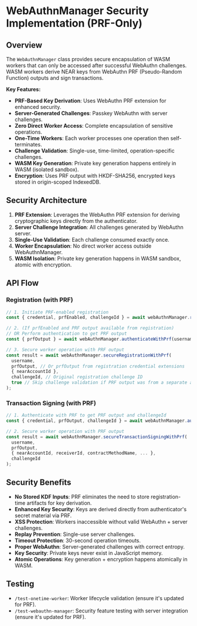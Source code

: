 # WebAuthnManager Security Implementation (PRF-Only)

## Overview

The `WebAuthnManager` class provides secure encapsulation of WASM workers that can only be accessed after successful WebAuthn challenges. WASM workers derive NEAR keys from WebAuthn PRF (Pseudo-Random Function) outputs and sign transactions.

**Key Features:**
- **PRF-Based Key Derivation**: Uses WebAuthn PRF extension for enhanced security.
- **Server-Generated Challenges**: Passkey WebAuthn with server challenges.
- **Zero Direct Worker Access**: Complete encapsulation of sensitive operations.
- **One-Time Workers**: Each worker processes one operation then self-terminates.
- **Challenge Validation**: Single-use, time-limited, operation-specific challenges.
- **WASM Key Generation**: Private key generation happens entirely in WASM (isolated sandbox).
- **Encryption**: Uses PRF output with HKDF-SHA256, encrypted keys stored in origin-scoped IndexedDB.

## Security Architecture

1. **PRF Extension**: Leverages the WebAuthn PRF extension for deriving cryptographic keys directly from the authenticator.
2. **Server Challenge Integration**: All challenges generated by WebAuthn server.
3. **Single-Use Validation**: Each challenge consumed exactly once.
4. **Worker Encapsulation**: No direct worker access outside WebAuthnManager.
5. **WASM Isolation**: Private key generation happens in WASM sandbox, atomic with encryption.

## API Flow

### Registration (with PRF)
```typescript
// 1. Initiate PRF-enabled registration
const { credential, prfEnabled, challengeId } = await webAuthnManager.registerWithPrf(username);

// 2. (If prfEnabled and PRF output available from registration)
// OR Perform authentication to get PRF output
const { prfOutput } = await webAuthnManager.authenticateWithPrf(username, 'encryption');

// 3. Secure worker operation with PRF output
const result = await webAuthnManager.secureRegistrationWithPrf(
  username,
  prfOutput, // Or prfOutput from registration credential extensions
  { nearAccountId },
  challengeId, // Original registration challenge ID
  true // Skip challenge validation if PRF output was from a separate auth
);
```

### Transaction Signing (with PRF)
```typescript
// 1. Authenticate with PRF to get PRF output and challengeId
const { credential, prfOutput, challengeId } = await webAuthnManager.authenticateWithPrf(username, 'signing');

// 2. Secure worker operation with PRF output
const result = await webAuthnManager.secureTransactionSigningWithPrf(
  username,
  prfOutput,
  { nearAccountId, receiverId, contractMethodName, ... },
  challengeId
);
```

## Security Benefits

- **No Stored KDF Inputs**: PRF eliminates the need to store registration-time artifacts for key derivation.
- **Enhanced Key Security**: Keys are derived directly from authenticator's secret material via PRF.
- **XSS Protection**: Workers inaccessible without valid WebAuthn + server challenges.
- **Replay Prevention**: Single-use server challenges.
- **Timeout Protection**: 30-second operation timeouts.
- **Proper WebAuthn**: Server-generated challenges with correct entropy.
- **Key Security**: Private keys never exist in JavaScript memory.
- **Atomic Operations**: Key generation + encryption happens atomically in WASM.

## Testing

- `/test-onetime-worker`: Worker lifecycle validation (ensure it's updated for PRF).
- `/test-webauthn-manager`: Security feature testing with server integration (ensure it's updated for PRF).
